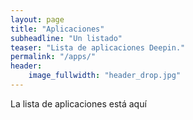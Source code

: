 ```yaml
---
layout: page
title: "Aplicaciones"
subheadline: "Un listado"
teaser: "Lista de aplicaciones Deepin."
permalink: "/apps/"
header:
    image_fullwidth: "header_drop.jpg"
---
```


La lista de aplicaciones está aquí
